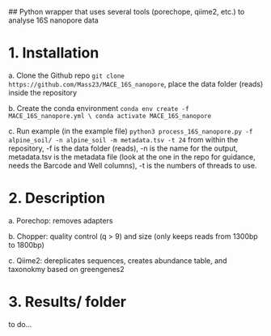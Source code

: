 ## Python wrapper that uses several tools (porechope, qiime2, etc.) to analyse 16S nanopore data

# 1. Installation

  a. Clone the Github repo `git clone https://github.com/Mass23/MACE_16S_nanopore`, place the data folder (reads) inside the repository
  
  b. Create the conda environment `conda env create -f MACE_16S_nanopore.yml \ conda activate MACE_16S_nanopore`
  
  c. Run example (in the example file) `python3 process_16S_nanopore.py -f alpine_soil/ -n alpine_soil -m metadata.tsv -t 24` from within the repository, -f is the data folder (reads), -n is the name for the output, metadata.tsv is the metadata file (look at the one in the repo for guidance, needs the Barcode and Well columns), -t is the numbers of threads to use.

# 2. Description

  a. Porechop: removes adapters
  
  b. Chopper: quality control (q > 9) and size (only keeps reads from 1300bp to 1800bp)
  
  c. Qiime2: dereplicates sequences, creates abundance table, and taxonokmy based on greengenes2

# 3. Results/ folder
to do...
